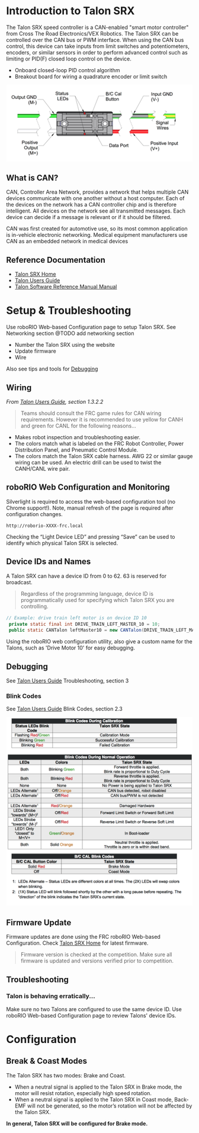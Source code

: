 
# Introduction to Talon SRX
The Talon SRX speed controller is a CAN-enabled "smart motor controller" from Cross The Road Electronics/VEX Robotics. The Talon SRX can be controlled over the CAN bus or PWM interface. When using the CAN bus control, this device can take inputs from limit switches and potentiometers, encoders, or similar sensors in order to perform advanced control such as limiting or PID(F) closed loop control on the device.
- Onboard closed-loop PID control algorithm
- Breakout board for wiring a quadrature encoder or limit switch

![Talon SRX](images/talon_srx.png)

## What is CAN?
CAN, Controller Area Network, provides a network that helps multiple CAN devices communicate with one another without a host computer. Each of the devices on the network has a CAN controller chip and is therefore intelligent. All devices on the network see all transmitted messages. Each device can decide if a message is relevant or if it should be filtered.

CAN was first created for automotive use, so its most common application is in-vehicle electronic networking. Medical equipment manufacturers use CAN as an embedded network in medical devices
## Reference Documentation
- [Talon SRX Home](http://www.ctr-electronics.com/talon-srx.html#product_tabs_technical_resources)
- [Talon Users Guide](http://www.ctr-electronics.com/Talon%20SRX%20User's%20Guide.pdf)
- [Talon Software Reference Manual Manual](http://www.ctr-electronics.com/Talon%20SRX%20Software%20Reference%20Manual.pdf)

# Setup & Troubleshooting
Use roboRIO Web-based Configuration page to setup Talon SRX. See Networking section @TODO add networking section

- Number the Talon SRX using the website
- Update firmware
- Wire

Also see tips and tools for [Debugging](#debugging)
## Wiring
_From [Talon Users Guide](http://www.ctr-electronics.com/Talon%20SRX%20User's%20Guide.pdf), section 1.3.2.2_

>Teams should consult the FRC game rules for CAN wiring requirements. However it is recommended to use yellow for CANH and green for CANL for the following reasons...
- Makes robot inspection and troubleshooting easier.
- The colors match what is labeled on the FRC Robot Controller, Power Distribution Panel, and Pneumatic Control Module.
- The colors match the Talon SRX cable harness.
AWG 22 or similar gauge wiring can be used. An electric drill can be used to twist the CANH/CANL wire pair.

## roboRIO Web Configuration and Monitoring
Silverlight is required to access the web-based configuration tool (no Chrome support!). Note, manual refresh of the page is required after configuration changes.
```
http://roborio-XXXX-frc.local
```
Checking the “Light Device LED” and pressing “Save” can be used to identify which physical Talon SRX is selected.

## Device IDs and Names
A Talon SRX can have a device ID from 0 to 62. 63 is reserved for broadcast.
> Regardless of the programming language, device ID is programmatically used for specifying which Talon SRX you are  controlling.

```java
// Example: drive train left motor is on device ID 10
 private static final int DRIVE_TRAIN_LEFT_MASTER_10 = 10;
 public static CANTalon leftMaster10 = new CANTalon(DRIVE_TRAIN_LEFT_MASTER_10);
```

Using the roboRIO web configuration utility, also give a custom name for the Talons, such as 'Drive Motor 10' for easy debugging.

## Debugging
See [Talon Users Guide](http://www.ctr-electronics.com/Talon%20SRX%20User's%20Guide.pdf) Troubleshooting, section 3

### Blink Codes
See [Talon Users Guide](http://www.ctr-electronics.com/Talon%20SRX%20User's%20Guide.pdf) Blink Codes, section 2.3

![Talon SRX Blink Codes](images/blink_codes.png)

## Firmware Update
Firmware updates are done using the FRC roboRIO Web-based Configuration. Check [Talon SRX Home](http://www.ctr-electronics.com/talon-srx.html#product_tabs_technical_resources) for latest firmware.
> Firmware version is checked at the competition. Make sure all firmware is updated and versions verified prior to competition.

## Troubleshooting
### Talon is behaving erratically...
Make sure no two Talons are configured to use the same device ID. Use roboRIO Web-based Configuration page to review Talons' device IDs.

# Configuration
## Break & Coast Modes
The Talon SRX has two modes: Brake and Coast.
- When a neutral signal is applied to the Talon SRX in Brake mode, the motor will resist rotation, especially high speed rotation.
- When a neutral signal is applied to the Talon SRX in Coast mode, Back-EMF will not be generated, so the motor’s rotation will not be affected by the Talon SRX.

**In general, Talon SRX will be configured for Brake mode.**
